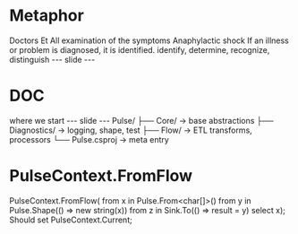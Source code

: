 # Metaphor
Doctors Et All
examination of the symptoms
Anaphylactic shock
If an illness or problem is diagnosed, it is identified.
identify, determine, recognize, distinguish
--- slide --- 
# DOC
where we start
--- slide --- 
Pulse/
├── Core/         → base abstractions
├── Diagnostics/  → logging, shape, test
├── Flow/         → ETL transforms, processors
└── Pulse.csproj  → meta entry

# PulseContext.FromFlow
PulseContext.FromFlow(
    from x in Pulse.From<char[]>()
            from y in Pulse.Shape(() => new string(x))
            from z in Sink.To(() => result = y)
            select x);
Should set PulseContext.Current;